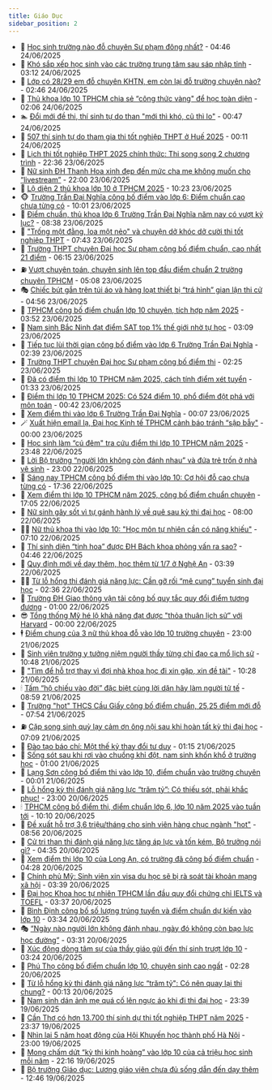 ```yaml
---
title: Giáo Dục
sidebar_position: 2
---
```


<!-- dantri-giao-duc:START -->
- 🤡 [Học sinh trường nào đỗ chuyên Sư phạm đông nhất?](https://dantri.com.vn/giao-duc/hoc-sinh-truong-nao-do-chuyen-su-pham-dong-nhat-20250624114023980.htm) - 04:46 24/06/2025
- 🗽 [Khó sắp xếp học sinh vào các trường trung tâm sau sáp nhập tỉnh](https://dantri.com.vn/giao-duc/kho-sap-xep-hoc-sinh-vao-cac-truong-trung-tam-sau-sap-nhap-tinh-20250624095128729.htm) - 03:12 24/06/2025
- 🚦 [Lớp có 28/29 em đỗ chuyên KHTN, em còn lại đỗ trường chuyên nào?](https://dantri.com.vn/giao-duc/lop-co-2829-em-do-chuyen-khtn-em-con-lai-do-truong-chuyen-nao-20250624094252631.htm) - 02:46 24/06/2025
- 🌋 [Thủ khoa lớp 10 TPHCM chia sẻ “công thức vàng&quot; để học toàn diện](https://dantri.com.vn/giao-duc/thu-khoa-lop-10-tphcm-chia-se-cong-thuc-vang-de-hoc-toan-dien-20250624081751228.htm) - 02:06 24/06/2025
- 🏊 [Đổi mới đề thi, thí sinh tự do than &quot;mới thì khó, cũ thì lo&quot;](https://dantri.com.vn/giao-duc/doi-moi-de-thi-thi-sinh-tu-do-than-moi-thi-kho-cu-thi-lo-20250624072434595.htm) - 00:47 24/06/2025
- 🎃 [507 thí sinh tự do tham gia thi tốt nghiệp THPT ở Huế 2025](https://dantri.com.vn/giao-duc/507-thi-sinh-tu-do-tham-gia-thi-tot-nghiep-thpt-o-hue-2025-20250623224831496.htm) - 00:11 24/06/2025
- 💄 [Lịch thi tốt nghiệp THPT 2025 chính thức: Thi song song 2 chương trình](https://dantri.com.vn/giao-duc/lich-thi-tot-nghiep-thpt-2025-chinh-thuc-thi-song-song-2-chuong-trinh-20250623235912893.htm) - 22:36 23/06/2025
- 🦅 [Nữ sinh ĐH Thanh Hoa xinh đẹp đến mức cha mẹ không muốn cho “livestream”](https://dantri.com.vn/giao-duc/nu-sinh-dh-thanh-hoa-xinh-dep-den-muc-cha-me-khong-muon-cho-livestream-20250623101514699.htm) - 22:00 23/06/2025
- 🚦 [Lộ diện 2 thủ khoa lớp 10 ở TPHCM 2025](https://dantri.com.vn/giao-duc/lo-dien-2-thu-khoa-lop-10-o-tphcm-2025-20250623083436592.htm) - 10:23 23/06/2025
- 🐵 [Trường Trần Đại Nghĩa công bố điểm vào lớp 6: Điểm chuẩn cao chưa từng có](https://dantri.com.vn/giao-duc/truong-tran-dai-nghia-cong-bo-diem-vao-lop-6-diem-chuan-cao-chua-tung-co-20250623085532983.htm) - 10:01 23/06/2025
- 🐘 [Điểm chuẩn, thủ khoa lớp 6 Trường Trần Đại Nghĩa năm nay có vượt kỷ lục?](https://dantri.com.vn/giao-duc/diem-chuan-thu-khoa-lop-6-truong-tran-dai-nghia-nam-nay-co-vuot-ky-luc-20250623151453571.htm) - 08:38 23/06/2025
- 🦏 [&quot;Trống một đằng, loa một nẻo&quot; và chuyện dở khóc dở cười thi tốt nghiệp THPT](https://dantri.com.vn/giao-duc/trong-mot-dang-loa-mot-neo-va-chuyen-do-khoc-do-cuoi-thi-tot-nghiep-thpt-20250623143320904.htm) - 07:43 23/06/2025
- 💼 [Trường THPT chuyên Đại học Sư phạm công bố điểm chuẩn, cao nhất 21 điểm](https://dantri.com.vn/giao-duc/truong-thpt-chuyen-dai-hoc-su-pham-cong-bo-diem-chuan-cao-nhat-21-diem-20250623131341385.htm) - 06:15 23/06/2025
- ⛽️ [Vượt chuyên toán, chuyên sinh lên top đầu điểm chuẩn 2 trường chuyên TPHCM](https://dantri.com.vn/giao-duc/vuot-chuyen-toan-chuyen-sinh-len-top-dau-diem-chuan-2-truong-chuyen-tphcm-20250623114422970.htm) - 05:08 23/06/2025
- 🎭 [Chiếc bút gắn trên túi áo và hàng loạt thiết bị “trá hình” gian lận thi cử](https://dantri.com.vn/giao-duc/chiec-but-gan-tren-tui-ao-va-hang-loat-thiet-bi-tra-hinh-gian-lan-thi-cu-20250623114358082.htm) - 04:56 23/06/2025
- 🎃 [TPHCM công bố điểm chuẩn lớp 10 chuyên, tích hợp năm 2025](https://dantri.com.vn/giao-duc/tphcm-cong-bo-diem-chuan-lop-10-chuyen-tich-hop-nam-2025-20250623072827264.htm) - 03:52 23/06/2025
- 🚀 [Nam sinh Bắc Ninh đạt điểm SAT top 1% thế giới nhờ tự học](https://dantri.com.vn/giao-duc/nam-sinh-bac-ninh-dat-diem-sat-top-1-the-gioi-nho-tu-hoc-20250622224833909.htm) - 03:09 23/06/2025
- 👀 [Tiếp tục lùi thời gian công bố điểm vào lớp 6 Trường Trần Đại Nghĩa](https://dantri.com.vn/giao-duc/tiep-tuc-lui-thoi-gian-cong-bo-diem-vao-lop-6-truong-tran-dai-nghia-20250623093326286.htm) - 02:39 23/06/2025
- 🌝 [Trường THPT chuyên Đại học Sư phạm công bố điểm thi](https://dantri.com.vn/giao-duc/truong-thpt-chuyen-dai-hoc-su-pham-cong-bo-diem-thi-20250623091125987.htm) - 02:25 23/06/2025
- 🤗 [Đã có điểm thi lớp 10 TPHCM năm 2025, cách tính điểm xét tuyển](https://dantri.com.vn/giao-duc/da-co-diem-thi-lop-10-tphcm-nam-2025-cach-tinh-diem-xet-tuyen-20250623070856884.htm) - 01:33 23/06/2025
- 🦄 [Điểm thi lớp 10 TPHCM 2025: Có 524 điểm 10, phổ điểm đột phá với môn toán](https://dantri.com.vn/giao-duc/diem-thi-lop-10-tphcm-2025-co-524-diem-10-pho-diem-dot-pha-voi-mon-toan-20250623074011876.htm) - 00:42 23/06/2025
- 🦍 [Xem điểm thi vào lớp 6 Trường Trần Đại Nghĩa](https://dantri.com.vn/giao-duc/xem-diem-thi-vao-lop-6-truong-tran-dai-nghia-20250623070235011.htm) - 00:07 23/06/2025
- 🪄 [Xuất hiện email lạ, Đại học Kinh tế TPHCM cảnh báo tránh “sập bẫy&quot;](https://dantri.com.vn/giao-duc/xuat-hien-email-la-dai-hoc-kinh-te-tphcm-canh-bao-tranh-sap-bay-20250622204407698.htm) - 00:00 23/06/2025
- 🦆 [Học sinh làm “cú đêm&quot; tra cứu điểm thi lớp 10 TPHCM năm 2025](https://dantri.com.vn/giao-duc/hoc-sinh-lam-cu-dem-tra-cuu-diem-thi-lop-10-tphcm-nam-2025-20250623063814162.htm) - 23:48 22/06/2025
- 🚀 [Lời Bộ trưởng “người lớn không còn đánh nhau” và đứa trẻ trốn ở nhà vệ sinh](https://dantri.com.vn/giao-duc/loi-bo-truong-nguoi-lon-khong-con-danh-nhau-va-dua-tre-tron-o-nha-ve-sinh-20250622132454795.htm) - 23:00 22/06/2025
- 🦒 [Sáng nay TPHCM công bố điểm thi vào lớp 10: Cơ hội đỗ cao chưa từng có](https://dantri.com.vn/giao-duc/sang-nay-tphcm-cong-bo-diem-thi-vao-lop-10-co-hoi-do-cao-chua-tung-co-20250623002717488.htm) - 17:36 22/06/2025
- 🤡 [Xem điểm thi lớp 10 TPHCM năm 2025, công bố điểm chuẩn chuyên](https://dantri.com.vn/giao-duc/xem-diem-thi-lop-10-tphcm-nam-2025-cong-bo-diem-chuan-chuyen-20250622211115862.htm) - 17:05 22/06/2025
- 🤔 [Nữ sinh gây sốt vì tự gánh hành lý về quê sau kỳ thi đại học](https://dantri.com.vn/giao-duc/nu-sinh-gay-sot-vi-tu-ganh-hanh-ly-ve-que-sau-ky-thi-dai-hoc-20250621014916620.htm) - 08:00 22/06/2025
- 🧑‍💻 [Nữ thủ khoa thi vào lớp 10: &quot;Học môn tự nhiên cần có năng khiếu&quot;](https://dantri.com.vn/giao-duc/nu-thu-khoa-thi-vao-lop-10-hoc-mon-tu-nhien-can-co-nang-khieu-20250622123209900.htm) - 07:10 22/06/2025
- 🤡 [Thí sinh diện “tinh hoa” được ĐH Bách khoa phỏng vấn ra sao?](https://dantri.com.vn/giao-duc/thi-sinh-dien-tinh-hoa-duoc-dh-bach-khoa-phong-van-ra-sao-20250622112347167.htm) - 04:46 22/06/2025
- 🧠 [Quy định mới về dạy thêm, học thêm từ 1/7 ở Nghệ An](https://dantri.com.vn/giao-duc/quy-dinh-moi-ve-day-them-hoc-them-tu-17-o-nghe-an-20250622093157433.htm) - 03:39 22/06/2025
- 🧑‍💻 [Từ lỗ hổng thi đánh giá năng lực: Cần gỡ rối “mê cung” tuyển sinh đại học](https://dantri.com.vn/giao-duc/tu-lo-hong-thi-danh-gia-nang-luc-can-go-roi-me-cung-tuyen-sinh-dai-hoc-20250622090033192.htm) - 02:36 22/06/2025
- 🧠 [Trường ĐH Giao thông vận tải công bố quy tắc quy đổi điểm tương đương](https://dantri.com.vn/giao-duc/truong-dh-giao-thong-van-tai-cong-bo-quy-tac-quy-doi-diem-tuong-duong-20250621233314111.htm) - 01:00 22/06/2025
- 😎 [Tổng thống Mỹ hé lộ khả năng đạt được &quot;thỏa thuận lịch sử” với Harvard](https://dantri.com.vn/giao-duc/tong-thong-my-he-lo-kha-nang-dat-duoc-thoa-thuan-lich-su-voi-harvard-20250622000052364.htm) - 00:00 22/06/2025
- 🕴 [Điểm chung của 3 nữ thủ khoa đỗ vào lớp 10 trường chuyên](https://dantri.com.vn/giao-duc/diem-chung-cua-3-nu-thu-khoa-do-vao-lop-10-truong-chuyen-20250621222935304.htm) - 23:00 21/06/2025
- 🧠 [Sinh viên trường y tưởng niệm người thầy từng chỉ đạo ca mổ lịch sử](https://dantri.com.vn/giao-duc/sinh-vien-truong-y-tuong-niem-nguoi-thay-tung-chi-dao-ca-mo-lich-su-20250621172626362.htm) - 10:48 21/06/2025
- 🚀 [&quot;Tìm để hỗ trợ thay vì đợi nhà khoa học đi xin gặp, xin đề tài&quot;](https://dantri.com.vn/giao-duc/tim-de-ho-tro-thay-vi-doi-nha-khoa-hoc-di-xin-gap-xin-de-tai-20250621172222555.htm) - 10:28 21/06/2025
- 🕯 [Tấm “hộ chiếu vào đời” đặc biệt cùng lời dặn hãy làm người tử tế](https://dantri.com.vn/giao-duc/tam-ho-chieu-vao-doi-dac-biet-cung-loi-dan-hay-lam-nguoi-tu-te-20250621151701689.htm) - 08:59 21/06/2025
- 🧰 [Trường &quot;hot&quot; THCS Cầu Giấy công bố điểm chuẩn, 25,25 điểm mới đỗ](https://dantri.com.vn/giao-duc/truong-hot-thcs-cau-giay-cong-bo-diem-chuan-2525-diem-moi-do-20250621145206812.htm) - 07:54 21/06/2025
- ⛽️ [Cặp song sinh quỳ lạy cảm ơn ông nội sau khi hoàn tất kỳ thi đại học](https://dantri.com.vn/giao-duc/cap-song-sinh-quy-lay-cam-on-ong-noi-sau-khi-hoan-tat-ky-thi-dai-hoc-20250621025514481.htm) - 07:09 21/06/2025
- 🤖 [Đào tạo báo chí: Một thế kỷ thay đổi tư duy](https://dantri.com.vn/giao-duc/dao-tao-bao-chi-mot-the-ky-thay-doi-tu-duy-20250621080607633.htm) - 01:15 21/06/2025
- 🦍 [Sống sót sau khi rơi vào chuồng khỉ đột, nam sinh khốn khổ ở trường học](https://dantri.com.vn/giao-duc/song-sot-sau-khi-roi-vao-chuong-khi-dot-nam-sinh-khon-kho-o-truong-hoc-20250618151300444.htm) - 01:00 21/06/2025
- 🐘 [Lạng Sơn công bố điểm thi vào lớp 10, điểm chuẩn vào trường chuyên](https://dantri.com.vn/giao-duc/lang-son-cong-bo-diem-thi-vao-lop-10-diem-chuan-vao-truong-chuyen-20250621041302946.htm) - 00:01 21/06/2025
- 🌊 [Lỗ hổng kỳ thi đánh giá năng lực “trăm tỷ”: Có thiếu sót, phải khắc phục!](https://dantri.com.vn/giao-duc/lo-hong-ky-thi-danh-gia-nang-luc-tram-ty-co-thieu-sot-phai-khac-phuc-20250620073237576.htm) - 23:00 20/06/2025
- 🕯 [TPHCM công bố điểm thi, điểm chuẩn lớp 6, lớp 10 năm 2025 vào tuần tới](https://dantri.com.vn/giao-duc/tphcm-cong-bo-diem-thi-diem-chuan-lop-6-lop-10-nam-2025-vao-tuan-toi-20250620170315305.htm) - 10:10 20/06/2025
- 🐎 [Đề xuất hỗ trợ 3,6 triệu/tháng cho sinh viên hàng chục ngành &quot;hot&quot;](https://dantri.com.vn/giao-duc/de-xuat-ho-tro-36-trieuthang-cho-sinh-vien-hang-chuc-nganh-hot-20250620154928109.htm) - 08:56 20/06/2025
- 🐻 [Cử tri than thi đánh giá năng lực tăng áp lực và tốn kém, Bộ trưởng nói gì?](https://dantri.com.vn/giao-duc/cu-tri-than-thi-danh-gia-nang-luc-tang-ap-luc-va-ton-kem-bo-truong-noi-gi-20250620112830205.htm) - 04:35 20/06/2025
- 🐎 [Xem điểm thi lớp 10 của Long An, có trường đã công bố điểm chuẩn](https://dantri.com.vn/giao-duc/xem-diem-thi-lop-10-cua-long-an-co-truong-da-cong-bo-diem-chuan-20250620112520293.htm) - 04:28 20/06/2025
- 🫣 [Chính phủ Mỹ: Sinh viên xin visa du học sẽ bị rà soát tài khoản mạng xã hội](https://dantri.com.vn/giao-duc/chinh-phu-my-sinh-vien-xin-visa-du-hoc-se-bi-ra-soat-tai-khoan-mang-xa-hoi-20250620091021925.htm) - 03:39 20/06/2025
- 🤭 [Đại học Khoa học tự nhiên TPHCM lần đầu quy đổi chứng chỉ IELTS và TOEFL](https://dantri.com.vn/giao-duc/dai-hoc-khoa-hoc-tu-nhien-tphcm-lan-dau-quy-doi-chung-chi-ielts-va-toefl-20250620094307100.htm) - 03:37 20/06/2025
- 🥳 [Bình Định công bố số lượng trúng tuyển và điểm chuẩn dự kiến vào lớp 10](https://dantri.com.vn/giao-duc/binh-dinh-cong-bo-so-luong-trung-tuyen-va-diem-chuan-du-kien-vao-lop-10-20250620103249665.htm) - 03:34 20/06/2025
- 🎭 [“Ngày nào người lớn không đánh nhau, ngày đó không còn bạo lực học đường”](https://dantri.com.vn/xa-hoi/ngay-nao-nguoi-lon-khong-danh-nhau-ngay-do-khong-con-bao-luc-hoc-duong-20250620102550825.htm) - 03:31 20/06/2025
- 🥸 [Xúc động dòng tâm sự của thầy giáo gửi đến thí sinh trượt lớp 10](https://dantri.com.vn/giao-duc/xuc-dong-dong-tam-su-cua-thay-giao-gui-den-thi-sinh-truot-lop-10-20250620095743985.htm) - 03:24 20/06/2025
- 🦣 [Phú Thọ công bố điểm chuẩn lớp 10, chuyên sinh cao ngất](https://dantri.com.vn/giao-duc/phu-tho-cong-bo-diem-chuan-lop-10-chuyen-sinh-cao-ngat-20250620092447802.htm) - 02:28 20/06/2025
- 🤔 [Từ lỗ hổng kỳ thi đánh giá năng lực “trăm tỷ&quot;: Có nên quay lại thi chung?](https://dantri.com.vn/giao-duc/tu-lo-hong-ky-thi-danh-gia-nang-luc-tram-ty-co-nen-quay-lai-thi-chung-20250620065509770.htm) - 00:13 20/06/2025
- 🦣 [Nam sinh dán ảnh mẹ quá cố lên ngực áo khi đi thi đại học](https://dantri.com.vn/giao-duc/nam-sinh-dan-anh-me-qua-co-len-nguc-ao-khi-di-thi-dai-hoc-20250619000309893.htm) - 23:39 19/06/2025
- 🐲 [Cần Thơ có hơn 13.700 thí sinh dự thi tốt nghiệp THPT năm 2025](https://dantri.com.vn/giao-duc/can-tho-co-hon-13700-thi-sinh-du-thi-tot-nghiep-thpt-nam-2025-20250619203418120.htm) - 23:37 19/06/2025
- 🔭 [Nhìn lại 5 năm hoạt động của Hội Khuyến học thành phố Hà Nội](https://dantri.com.vn/giao-duc/nhin-lai-5-nam-hoat-dong-cua-hoi-khuyen-hoc-thanh-pho-ha-noi-20250619220503703.htm) - 23:00 19/06/2025
- 🥷 [Mong chấm dứt “kỳ thi kinh hoàng” vào lớp 10 của cả triệu học sinh mỗi năm](https://dantri.com.vn/xa-hoi/mong-cham-dut-ky-thi-kinh-hoang-vao-lop-10-cua-ca-trieu-hoc-sinh-moi-nam-20250619184029254.htm) - 22:16 19/06/2025
- 🎊 [Bộ trưởng Giáo dục: Lương giáo viên chưa đủ sống dẫn đến dạy thêm](https://dantri.com.vn/giao-duc/bo-truong-giao-duc-luong-giao-vien-chua-du-song-dan-den-day-them-20250619192954863.htm) - 12:46 19/06/2025<!-- dantri-giao-duc:END -->
